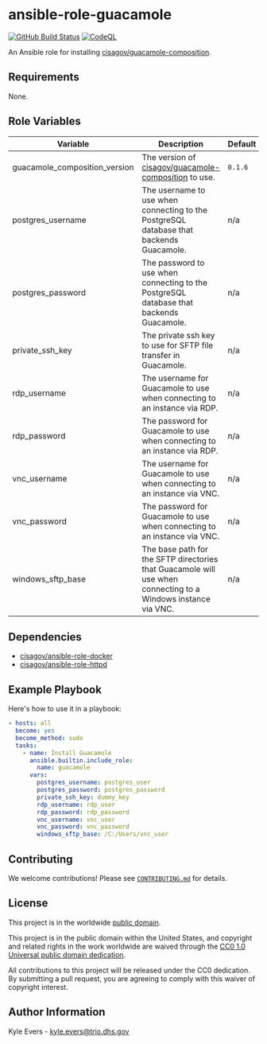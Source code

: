 # ansible-role-guacamole #

[![GitHub Build Status](https://github.com/cisagov/ansible-role-guacamole/workflows/build/badge.svg)](https://github.com/cisagov/ansible-role-guacamole/actions)
[![CodeQL](https://github.com/cisagov/ansible-role-guacamole/workflows/CodeQL/badge.svg)](https://github.com/cisagov/ansible-role-guacamole/actions/workflows/codeql-analysis.yml)

An Ansible role for installing [cisagov/guacamole-composition](https://github.com/cisagov/guacamole-composition).

## Requirements ##

None.

## Role Variables ##

| Variable | Description | Default | Required |
|----------|-------------|---------|----------|
| guacamole_composition_version | The version of [cisagov/guacamole-composition](https://github.com/cisagov/guacamole-composition) to use. | `0.1.6` | No |
| postgres_username | The username to use when connecting to the PostgreSQL database that backends Guacamole. | n/a | Yes |
| postgres_password | The password to use when connecting to the PostgreSQL database that backends Guacamole. | n/a | Yes |
| private_ssh_key | The private ssh key to use for SFTP file transfer in Guacamole. | n/a | Yes |
| rdp_username | The username for Guacamole to use when connecting to an instance via RDP. | n/a | Yes |
| rdp_password | The password for Guacamole to use when connecting to an instance via RDP. | n/a | Yes |
| vnc_username | The username for Guacamole to use when connecting to an instance via VNC. | n/a | Yes |
| vnc_password | The password for Guacamole to use when connecting to an instance via VNC. | n/a | Yes |
| windows_sftp_base | The base path for the SFTP directories that Guacamole will use when connecting to a Windows instance via VNC. | n/a | Yes |

## Dependencies ##

- [cisagov/ansible-role-docker](https;//github.com/cisagov/ansible-role-docker)
- [cisagov/ansible-role-httpd](https;//github.com/cisagov/ansible-role-httpd)

## Example Playbook ##

Here's how to use it in a playbook:

```yaml
- hosts: all
  become: yes
  become_method: sudo
  tasks:
    - name: Install Guacamole
      ansible.builtin.include_role:
        name: guacamole
      vars:
        postgres_username: postgres_user
        postgres_password: postgres_password
        private_ssh_key: dummy_key
        rdp_username: rdp_user
        rdp_password: rdp_password
        vnc_username: vnc_user
        vnc_password: vnc_password
        windows_sftp_base: /C:/Users/vnc_user
```

## Contributing ##

We welcome contributions!  Please see [`CONTRIBUTING.md`](CONTRIBUTING.md) for
details.

## License ##

This project is in the worldwide [public domain](LICENSE).

This project is in the public domain within the United States, and
copyright and related rights in the work worldwide are waived through
the [CC0 1.0 Universal public domain
dedication](https://creativecommons.org/publicdomain/zero/1.0/).

All contributions to this project will be released under the CC0
dedication. By submitting a pull request, you are agreeing to comply
with this waiver of copyright interest.

## Author Information ##

Kyle Evers - <kyle.evers@trio.dhs.gov>
